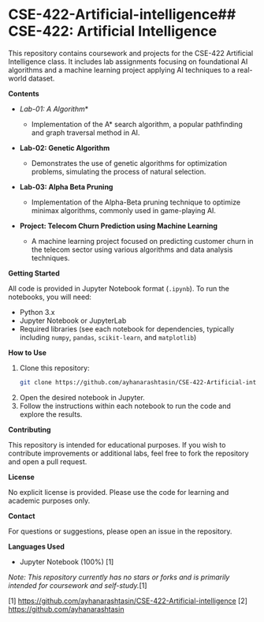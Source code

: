 # CSE-422-Artificial-intelligence## CSE-422: Artificial Intelligence

This repository contains coursework and projects for the CSE-422 Artificial Intelligence class. It includes lab assignments focusing on foundational AI algorithms and a machine learning project applying AI techniques to a real-world dataset.

**Contents**

- **Lab-01: A* Algorithm**
  - Implementation of the A* search algorithm, a popular pathfinding and graph traversal method in AI.

- **Lab-02: Genetic Algorithm**
  - Demonstrates the use of genetic algorithms for optimization problems, simulating the process of natural selection.

- **Lab-03: Alpha Beta Pruning**
  - Implementation of the Alpha-Beta pruning technique to optimize minimax algorithms, commonly used in game-playing AI.

- **Project: Telecom Churn Prediction using Machine Learning**
  - A machine learning project focused on predicting customer churn in the telecom sector using various algorithms and data analysis techniques.

**Getting Started**

All code is provided in Jupyter Notebook format (`.ipynb`). To run the notebooks, you will need:

- Python 3.x
- Jupyter Notebook or JupyterLab
- Required libraries (see each notebook for dependencies, typically including `numpy`, `pandas`, `scikit-learn`, and `matplotlib`)

**How to Use**

1. Clone this repository:
   ```bash
   git clone https://github.com/ayhanarashtasin/CSE-422-Artificial-intelligence.git
   ```
2. Open the desired notebook in Jupyter.
3. Follow the instructions within each notebook to run the code and explore the results.

**Contributing**

This repository is intended for educational purposes. If you wish to contribute improvements or additional labs, feel free to fork the repository and open a pull request.

**License**

No explicit license is provided. Please use the code for learning and academic purposes only.

**Contact**

For questions or suggestions, please open an issue in the repository.

**Languages Used**

- Jupyter Notebook (100%) [1]

*Note: This repository currently has no stars or forks and is primarily intended for coursework and self-study.*[1]

[1] https://github.com/ayhanarashtasin/CSE-422-Artificial-intelligence
[2] https://github.com/ayhanarashtasin
